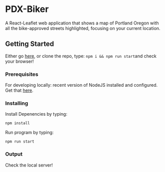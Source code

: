 # PDX-Biker

A React-Leaflet web application that shows a map of Portland Oregon with all the bike-approved streets highlighted, focusing on your current location.

## Getting Started

Either go [here](https://possessive-face.surge.sh), or clone the repo, type: `npm i && npm run start`and check your browser!

### Prerequisites

For developing locally: recent version of NodeJS installed and configured. Get that [here](https://nodejs.org/en/download/).

### Installing

Install Depenencies by typing:

```
npm install
```

Run program by typing:

```
npm run start
```

### Output

Check the local server!
